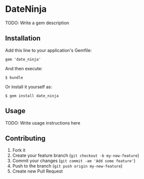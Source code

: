 # DateNinja

TODO: Write a gem description

## Installation

Add this line to your application's Gemfile:

    gem 'date_ninja'

And then execute:

    $ bundle

Or install it yourself as:

    $ gem install date_ninja

## Usage

TODO: Write usage instructions here

## Contributing

1. Fork it
2. Create your feature branch (`git checkout -b my-new-feature`)
3. Commit your changes (`git commit -am 'Add some feature'`)
4. Push to the branch (`git push origin my-new-feature`)
5. Create new Pull Request
